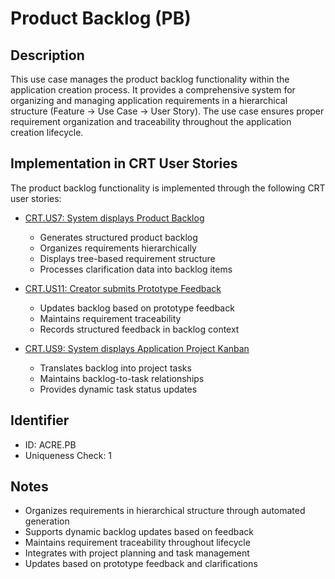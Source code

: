 # Product Backlog (PB)

## Description
This use case manages the product backlog functionality within the application creation process. It provides a comprehensive system for organizing and managing application requirements in a hierarchical structure (Feature → Use Case → User Story). The use case ensures proper requirement organization and traceability throughout the application creation lifecycle.

## Implementation in CRT User Stories
The product backlog functionality is implemented through the following CRT user stories:

- [CRT.US7: System displays Product Backlog](../CRT/user-stories.md#user-story-crtus7)
  * Generates structured product backlog
  * Organizes requirements hierarchically
  * Displays tree-based requirement structure
  * Processes clarification data into backlog items

- [CRT.US11: Creator submits Prototype Feedback](../CRT/user-stories.md#user-story-crtus11)
  * Updates backlog based on prototype feedback
  * Maintains requirement traceability
  * Records structured feedback in backlog context

- [CRT.US9: System displays Application Project Kanban](../CRT/user-stories.md#user-story-crtus9)
  * Translates backlog into project tasks
  * Maintains backlog-to-task relationships
  * Provides dynamic task status updates

## Identifier
- ID: ACRE.PB
- Uniqueness Check: 1

## Notes
- Organizes requirements in hierarchical structure through automated generation
- Supports dynamic backlog updates based on feedback
- Maintains requirement traceability throughout lifecycle
- Integrates with project planning and task management
- Updates based on prototype feedback and clarifications